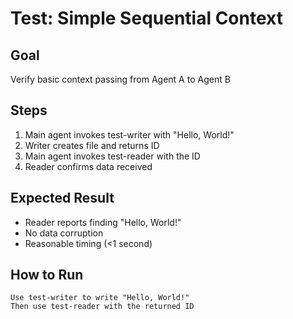 # Test: Simple Sequential Context

## Goal
Verify basic context passing from Agent A to Agent B

## Steps
1. Main agent invokes test-writer with "Hello, World!"
2. Writer creates file and returns ID
3. Main agent invokes test-reader with the ID
4. Reader confirms data received

## Expected Result
- Reader reports finding "Hello, World!"
- No data corruption
- Reasonable timing (<1 second)

## How to Run
```
Use test-writer to write "Hello, World!"
Then use test-reader with the returned ID
```
